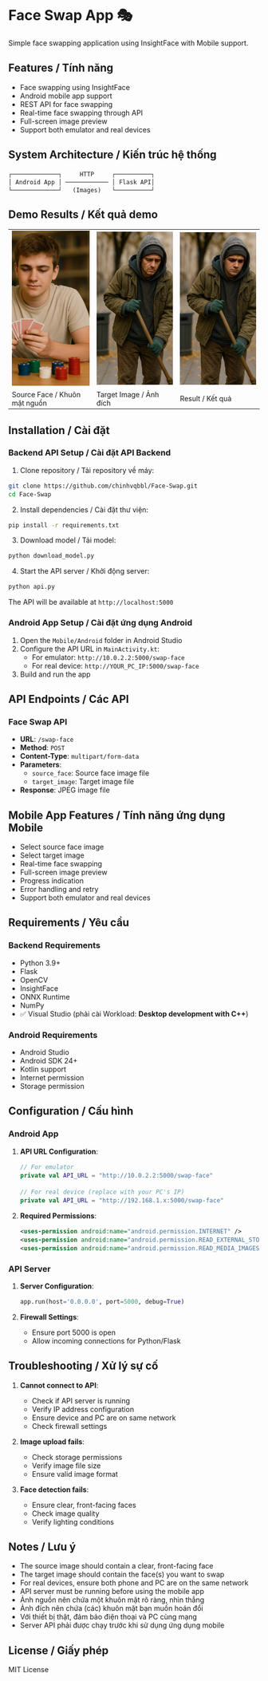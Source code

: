 # Face Swap App 🎭

Simple face swapping application using InsightFace with Mobile support.

## Features / Tính năng
- Face swapping using InsightFace
- Android mobile app support
- REST API for face swapping
- Real-time face swapping through API
- Full-screen image preview
- Support both emulator and real devices

## System Architecture / Kiến trúc hệ thống

```
┌─────────────┐     HTTP     ┌──────────┐
│ Android App │ ──────────── │ Flask API│
└─────────────┘   (Images)   └──────────┘
```

## Demo Results / Kết quả demo

<table>
  <tr>
    <td><img src="face.png" width="250" alt="Source Face"></td>
    <td><img src="target.png" width="250" alt="Target Image"></td>
    <td><img src="result.jpg" width="250" alt="Result"></td>
  </tr>
  <tr>
    <td>Source Face / Khuôn mặt nguồn</td>
    <td>Target Image / Ảnh đích</td>
    <td>Result / Kết quả</td>
  </tr>
</table>

## Installation / Cài đặt

### Backend API Setup / Cài đặt API Backend

1. Clone repository / Tải repository về máy:
```bash
git clone https://github.com/chinhvqbbl/Face-Swap.git
cd Face-Swap
```

2. Install dependencies / Cài đặt thư viện:
```bash
pip install -r requirements.txt
```

3. Download model / Tải model:
```bash
python download_model.py
```

4. Start the API server / Khởi động server:
```bash
python api.py
```

The API will be available at `http://localhost:5000`

### Android App Setup / Cài đặt ứng dụng Android

1. Open the `Mobile/Android` folder in Android Studio
2. Configure the API URL in `MainActivity.kt`:
   - For emulator: `http://10.0.2.2:5000/swap-face`
   - For real device: `http://YOUR_PC_IP:5000/swap-face`
3. Build and run the app

## API Endpoints / Các API

### Face Swap API
- **URL**: `/swap-face`
- **Method**: `POST`
- **Content-Type**: `multipart/form-data`
- **Parameters**:
  - `source_face`: Source face image file
  - `target_image`: Target image file
- **Response**: JPEG image file

## Mobile App Features / Tính năng ứng dụng Mobile

- Select source face image
- Select target image
- Real-time face swapping
- Full-screen image preview
- Progress indication
- Error handling and retry
- Support both emulator and real devices

## Requirements / Yêu cầu

### Backend Requirements
* Python 3.9+
* Flask
* OpenCV
* InsightFace
* ONNX Runtime
* NumPy
* ✅ Visual Studio (phải cài Workload: **Desktop development with C++**)

### Android Requirements
* Android Studio
* Android SDK 24+
* Kotlin support
* Internet permission
* Storage permission

## Configuration / Cấu hình

### Android App
1. **API URL Configuration**:
   ```kotlin
   // For emulator
   private val API_URL = "http://10.0.2.2:5000/swap-face"
   
   // For real device (replace with your PC's IP)
   private val API_URL = "http://192.168.1.x:5000/swap-face"
   ```

2. **Required Permissions**:
   ```xml
   <uses-permission android:name="android.permission.INTERNET" />
   <uses-permission android:name="android.permission.READ_EXTERNAL_STORAGE" />
   <uses-permission android:name="android.permission.READ_MEDIA_IMAGES" />
   ```

### API Server
1. **Server Configuration**:
   ```python
   app.run(host='0.0.0.0', port=5000, debug=True)
   ```

2. **Firewall Settings**:
   - Ensure port 5000 is open
   - Allow incoming connections for Python/Flask

## Troubleshooting / Xử lý sự cố

1. **Cannot connect to API**:
   - Check if API server is running
   - Verify IP address configuration
   - Ensure device and PC are on same network
   - Check firewall settings

2. **Image upload fails**:
   - Check storage permissions
   - Verify image file size
   - Ensure valid image format

3. **Face detection fails**:
   - Ensure clear, front-facing faces
   - Check image quality
   - Verify lighting conditions

## Notes / Lưu ý

* The source image should contain a clear, front-facing face
* The target image should contain the face(s) you want to swap
* For real devices, ensure both phone and PC are on the same network
* API server must be running before using the mobile app
* Ảnh nguồn nên chứa một khuôn mặt rõ ràng, nhìn thẳng
* Ảnh đích nên chứa (các) khuôn mặt bạn muốn hoán đổi
* Với thiết bị thật, đảm bảo điện thoại và PC cùng mạng
* Server API phải được chạy trước khi sử dụng ứng dụng mobile

## License / Giấy phép

MIT License 
